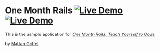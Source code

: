 # One Month Rails [![Live Demo](https://usekite.com/live-demo-button.png)](https://localhost/deploy) [![Live Demo](https://usekite.com/live-demo-button.png)](https://usekite.com/deploy)

This is the sample application for
[*One Month Rails: Teach Yourself to Code*](http://onemonthrails.com)

by [Mattan Griffel](http://mattangriffel.com)
